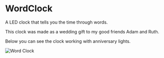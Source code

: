 # WordClock
A LED clock that tells you the time through words.

This clock was made as a wedding gift to my good friends Adam and Ruth.

Below you can see the clock working with anniversary lights.

![Word Clock](/media/wordClock.gif)
